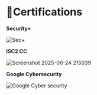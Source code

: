 # 📜Certifications #

**Security+** 

![Sec+](https://github.com/user-attachments/assets/9c40d6e3-948d-423c-a350-e03c451bef10)




**ISC2 CC**

![Screenshot 2025-06-24 215039](https://github.com/user-attachments/assets/39622123-9eca-4002-b5bb-4cca1201fb92)


**Google Cybersecurity**

![Google Cyber security](https://github.com/user-attachments/assets/361ca818-6aa1-4071-88f7-4b20755b5518)
